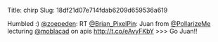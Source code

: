 Title: chirp
Slug: 18df21d07e714fdab6209d659536a619

Humbled :) <a href="http://twitter.com/zoepeden">@zoepeden</a>: RT <a href="http://twitter.com/Brian_PixelPin">@Brian_PixelPin</a>: Juan from <a href="http://twitter.com/PollarizeMe">@PollarizeMe</a> lecturing <a href="http://twitter.com/moblacad">@moblacad</a> on apis <a href="http://t.co/eAvyFKbY">http://t.co/eAvyFKbY</a> &gt;&gt;&gt; Go Juan!!
